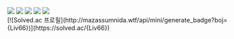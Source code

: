 <div style="display:flex; flex-direction:column; align-items:flex-start;">
    <div>
        <img src="https://img.shields.io/badge/Python-3776AB?style=for-the-badge&logo=Python&logoColor=white">
        <img src="https://img.shields.io/badge/c++-00599C?style=for-the-badge&logo=cplusplus&logoColor=white">
        <img src="https://img.shields.io/badge/Kotlin-7F52FF?style=for-the-badge&logo=kotlin&logoColor=white">
        <img src="https://img.shields.io/badge/R-276DC3?style=for-the-badge&logo=r&logoColor=white">
        <img src="https://img.shields.io/badge/julia-9558B2?style=for-the-badge&logo=julia&logoColor=white">
    </div>
    <div>
        [![Solved.ac
프로필](http://mazassumnida.wtf/api/mini/generate_badge?boj={Liv66})](https://solved.ac/{Liv66})
    </div>
</div>
